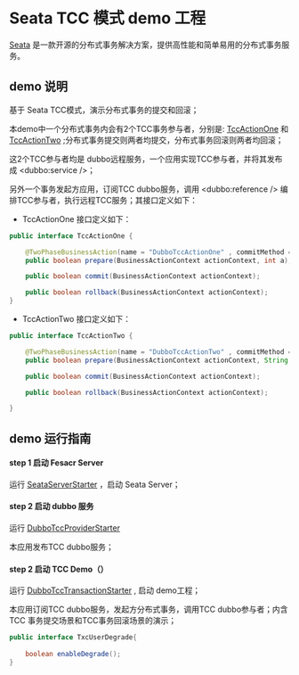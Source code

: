 # Seata TCC 模式 demo 工程


[Seata](https://github.com/seata/seata) 是一款开源的分布式事务解决方案，提供高性能和简单易用的分布式事务服务。   


## demo 说明

基于 Seata TCC模式，演示分布式事务的提交和回滚；

本demo中一个分布式事务内会有2个TCC事务参与者，分别是: [TccActionOne](https://github.com/seata/seata-samples/blob/master/tcc/dubbo-tcc-sample/src/main/java/io/seata/samples/tcc/dubbo/action/TccActionOne.java) 和 [TccActionTwo](https://github.com/seata/seata-samples/blob/master/tcc/dubbo-tcc-sample/src/main/java/io/seata/samples/tcc/dubbo/action/TccActionTwo.java) ;分布式事务提交则两者均提交，分布式事务回滚则两者均回滚；

这2个TCC参与者均是 dubbo远程服务，一个应用实现TCC参与者，并将其发布成 <dubbo:service />；

另外一个事务发起方应用，订阅TCC dubbo服务，调用 <dubbo:reference /> 编排TCC参与者，执行远程TCC服务；其接口定义如下：

- TccActionOne 接口定义如下：

```java
public interface TccActionOne {

    @TwoPhaseBusinessAction(name = "DubboTccActionOne" , commitMethod = "commit", rollbackMethod = "rollback")
    public boolean prepare(BusinessActionContext actionContext, int a);

    public boolean commit(BusinessActionContext actionContext);

    public boolean rollback(BusinessActionContext actionContext);
}
```


- TccActionTwo 接口定义如下：

```java
public interface TccActionTwo {

    @TwoPhaseBusinessAction(name = "DubboTccActionTwo" , commitMethod = "commit", rollbackMethod = "rollback")
    public boolean prepare(BusinessActionContext actionContext, String b);

    public boolean commit(BusinessActionContext actionContext);

    public boolean rollback(BusinessActionContext actionContext);

}
```


## demo 运行指南

#### step 1 启动 Fesacr Server

运行 [SeataServerStarter](https://github.com/seata/seata-samples/blob/master/tcc/dubbo-tcc-sample/src/test/java/io/seata/samples/tcc/SeataServerStarter.java) ，启动 Seata Server；


#### step 2 启动 dubbo 服务

运行 [DubboTccProviderStarter](https://github.com/seata/seata-samples/blob/master/tcc/dubbo-tcc-sample/src/main/java/io/seata/samples/tcc/dubbo/starter/DubboTccProviderStarter.java)

本应用发布TCC dubbo服务；

#### step 2 启动 TCC Demo（）

运行 [DubboTccTransactionStarter](https://github.com/seata/seata-samples/blob/master/tcc/dubbo-tcc-sample/src/main/java/io/seata/samples/tcc/dubbo/starter/DubboTccTransactionStarter.java) , 启动 demo工程；

本应用订阅TCC dubbo服务，发起方分布式事务，调用TCC dubbo参与者；内含TCC 事务提交场景和TCC事务回滚场景的演示；

```java
public interface TxcUserDegrade{
    
    boolean enableDegrade();
}
```